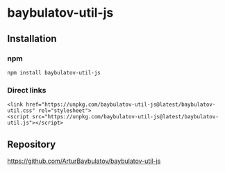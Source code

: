 # baybulatov-util-js

## Installation

### npm

```
npm install baybulatov-util-js
```

### Direct links

```
<link href="https://unpkg.com/baybulatov-util-js@latest/baybulatov-util.css" rel="stylesheet">
<script src="https://unpkg.com/baybulatov-util-js@latest/baybulatov-util.js"></script>
```

## Repository

https://github.com/ArturBaybulatov/baybulatov-util-js
